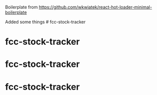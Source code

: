 Boilerplate from https://github.com/wkwiatek/react-hot-loader-minimal-boilerplate

Added some things # fcc-stock-tracker
# fcc-stock-tracker
# fcc-stock-tracker
# fcc-stock-tracker
